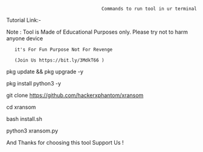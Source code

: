                                        Commands to run tool in ur terminal

   Tutorial Link:-   
   
   
Note : Tool is Made of Educational Purposes only.
       Please try not to harm anyone device  
       
       it's For Fun Purpose Not For Revenge 
       
       (Join Us https://bit.ly/3MdkT66 )
       
pkg update && pkg upgrade -y

pkg install python3 -y

git clone https://github.com/hackerxphantom/xransom

cd xransom

bash install.sh

python3 xransom.py


And Thanks for choosing this tool Support Us !

